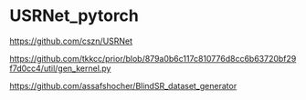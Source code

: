 # USRNet_pytorch

https://github.com/cszn/USRNet

https://github.com/tkkcc/prior/blob/879a0b6c117c810776d8cc6b63720bf29f7d0cc4/util/gen_kernel.py

https://github.com/assafshocher/BlindSR_dataset_generator